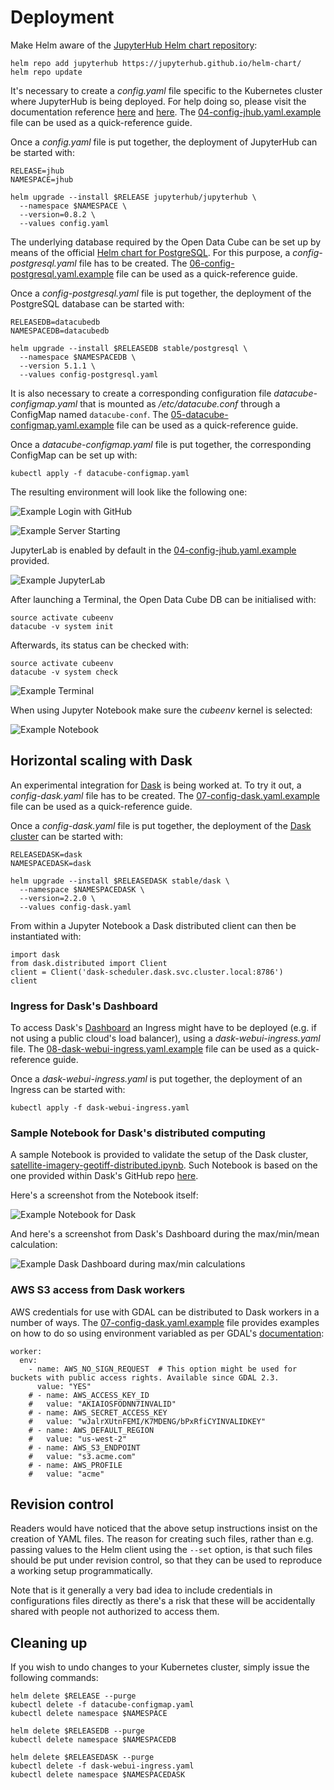 # Deployment

Make Helm aware of the [JupyterHub Helm chart repository](https://jupyterhub.github.io/helm-chart/):

```
helm repo add jupyterhub https://jupyterhub.github.io/helm-chart/
helm repo update
```

It's necessary to create a *config.yaml* file specific to the Kubernetes cluster where JupyterHub is being deployed. For help doing so, please visit the documentation reference [here](https://zero-to-jupyterhub.readthedocs.io/en/latest/setup-jupyterhub.html) and [here](https://zero-to-jupyterhub.readthedocs.io/en/latest/reference.html#helm-chart-configuration-reference). The [04-config-jhub.yaml.example](../examples/configuration/04-config-jhub.yaml.example) file can be used as a quick-reference guide.

Once a *config.yaml* file is put together, the deployment of JupyterHub can be started with:

```
RELEASE=jhub
NAMESPACE=jhub

helm upgrade --install $RELEASE jupyterhub/jupyterhub \
  --namespace $NAMESPACE \
  --version=0.8.2 \
  --values config.yaml
```

The underlying database required by the Open Data Cube can be set up by means of the official [Helm chart for PostgreSQL](https://github.com/helm/charts/tree/master/stable/postgresql). For this purpose, a *config-postgresql.yaml* file has to be created. The [06-config-postgresql.yaml.example](../examples/configuration/06-config-postgresql.yaml.example) file can be used as a quick-reference guide.

Once a *config-postgresql.yaml* file is put together, the deployment of the PostgreSQL database can be started with:

```
RELEASEDB=datacubedb
NAMESPACEDB=datacubedb

helm upgrade --install $RELEASEDB stable/postgresql \
  --namespace $NAMESPACEDB \
  --version 5.1.1 \
  --values config-postgresql.yaml
```

It is also necessary to create a corresponding configuration file *datacube-configmap.yaml* that is mounted as */etc/datacube.conf* through a ConfigMap named `datacube-conf`. The [05-datacube-configmap.yaml.example](../examples/configuration/05-datacube-configmap.yaml.example) file can be used as a quick-reference guide.

Once a *datacube-configmap.yaml* file is put together, the corresponding ConfigMap can be set up with:

`kubectl apply -f datacube-configmap.yaml`

The resulting environment will look like the following one:

![Example Login with GitHub](media/JupyterHub_GitHub_OAuth.png)

![Example Server Starting](media/JupyterHub_Server_Starting.png)

JupyterLab is enabled by default in the [04-config-jhub.yaml.example](../examples/configuration/04-config-jhub.yaml.example) provided.

![Example JupyterLab](media/JupyterHub_Lab_Launcher.png)

After launching a Terminal, the Open Data Cube DB can be initialised with:

```
source activate cubeenv
datacube -v system init
```

Afterwards, its status can be checked with:

```
source activate cubeenv
datacube -v system check
```

![Example Terminal](media/JupyterHub_Terminal.png)

When using Jupyter Notebook make sure the *cubeenv* kernel is selected:

![Example Notebook](media/JupyterHub_Notebook.png)

## Horizontal scaling with Dask

An experimental integration for [Dask](https://dask.org/) is being worked at. To try it out, a *config-dask.yaml* file has to be created. The [07-config-dask.yaml.example](../examples/configuration/07-config-dask.yaml.example) file can be used as a quick-reference guide.

Once a *config-dask.yaml* file is put together, the deployment of the [Dask cluster](https://github.com/helm/charts/tree/master/stable/dask) can be started with:

```
RELEASEDASK=dask
NAMESPACEDASK=dask

helm upgrade --install $RELEASEDASK stable/dask \
  --namespace $NAMESPACEDASK \
  --version=2.2.0 \
  --values config-dask.yaml
```

From within a Jupyter Notebook a Dask distributed client can then be instantiated with:

```
import dask
from dask.distributed import Client
client = Client('dask-scheduler.dask.svc.cluster.local:8786')
client
```

### Ingress for Dask's Dashboard

To access Dask's [Dashboard](http://docs.dask.org/en/latest/diagnostics-distributed.html#dashboard) an Ingress might have to be deployed (e.g. if not using a public cloud's load balancer), using a *dask-webui-ingress.yaml* file. The [08-dask-webui-ingress.yaml.example](../examples/configuration/08-dask-webui-ingress.yaml.example) file can be used as a quick-reference guide.

Once a *dask-webui-ingress.yaml* is put together, the deployment of an Ingress can be started with:

`kubectl apply -f dask-webui-ingress.yaml`

### Sample Notebook for Dask's distributed computing

A sample Notebook is provided to validate the setup of the Dask cluster, [satellite-imagery-geotiff-distributed.ipynb](../examples/notebooks/dask/satellite-imagery-geotiff-distributed.ipynb). Such Notebook is based on the one provided within Dask's GitHub repo [here](https://github.com/dask/dask-examples/blob/master/applications/satellite-imagery-geotiff.ipynb).

Here's a screenshot from the Notebook itself:

![Example Notebook for Dask](media/JupyterHub_Dask_Distributed_Notebook.png)

And here's a screenshot from Dask's Dashboard during the max/min/mean calculation:

![Example Dask Dashboard during max/min calculations](media/Dask_Dashboard_Progress_Max_Min_Median.png)

### AWS S3 access from Dask workers

AWS credentials for use with GDAL can be distributed to Dask workers in a number of ways. The [07-config-dask.yaml.example](../examples/configuration/07-config-dask.yaml.example) file provides examples on how to do so using environment variabled as per GDAL's [documentation](https://gdal.org/user/virtual_file_systems.html):

```
worker:
  env:
    - name: AWS_NO_SIGN_REQUEST  # This option might be used for buckets with public access rights. Available since GDAL 2.3.
      value: "YES"
    # - name: AWS_ACCESS_KEY_ID
    #   value: "AKIAIOSFODNN7INVALID"
    # - name: AWS_SECRET_ACCESS_KEY
    #   value: "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"
    # - name: AWS_DEFAULT_REGION
    #   value: "us-west-2"
    # - name: AWS_S3_ENDPOINT
    #   value: "s3.acme.com"
    # - name: AWS_PROFILE
    #   value: "acme"
```

## Revision control

Readers would have noticed that the above setup instructions insist on the creation of YAML files. The reason for creating such files, rather than e.g. passing values to the Helm client using the `--set` option, is that such files should be put under revision control, so that they can be used to reproduce a working setup programmatically.

Note that is it generally a very bad idea to include credentials in configurations files directly as there's a risk that these will be accidentally shared with people not authorized to access them.

## Cleaning up

If you wish to undo changes to your Kubernetes cluster, simply issue the following commands:

```
helm delete $RELEASE --purge
kubectl delete -f datacube-configmap.yaml
kubectl delete namespace $NAMESPACE

helm delete $RELEASEDB --purge
kubectl delete namespace $NAMESPACEDB

helm delete $RELEASEDASK --purge
kubectl delete -f dask-webui-ingress.yaml
kubectl delete namespace $NAMESPACEDASK
```
